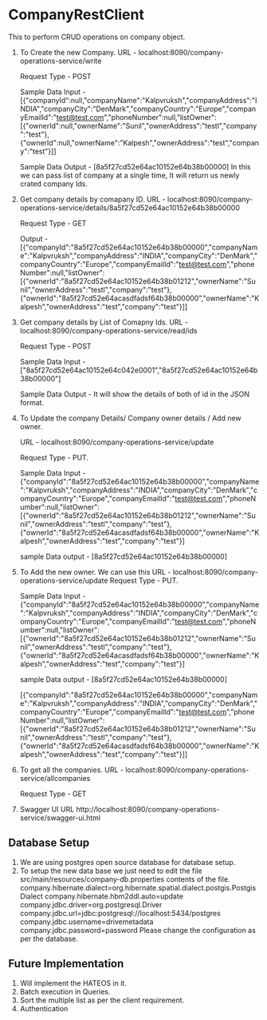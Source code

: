 # CompanyRestClient
This to perform CRUD operations on company object.

1. To Create the new Company.
	URL - localhost:8090/company-operations-service/write
	
	Request Type - POST
	
	Sample Data Input -	[{"companyId":null,"companyName":"Kalpvruksh","companyAddress":"INDIA","companyCity":"DenMark","companyCountry":"Europe","companyEmailId":"test@test.com","phoneNumber":null,"listOwner":[{"ownerId":null,"ownerName":"Sunil","ownerAddress":"testl","company":"test"},{"ownerId":null,"ownerName":"Kalpesh","ownerAddress":"test","company":"test"}]]

	Sample Data Output -
	[8a5f27cd52e64ac10152e64b38b00000]
In this we can pass list of company at a single time, It will return us newly crated company Ids.


2. Get company details by comapany ID.
	URL - localhost:8090/company-operations-service/details/8a5f27cd52e64ac10152e64b38b00000
	
	Request Type - GET
	
	Output - 	[{"companyId":"8a5f27cd52e64ac10152e64b38b00000","companyName":"Kalpvruksh","companyAddress":"INDIA","companyCity":"DenMark","companyCountry":"Europe","companyEmailId":"test@test.com","phoneNumber":null,"listOwner":[{"ownerId":"8a5f27cd52e64ac10152e64b38b01212","ownerName":"Sunil","ownerAddress":"testl","company":"test"},{"ownerId":"8a5f27cd52e64acasdfadsf64b38b00000","ownerName":"Kalpesh","ownerAddress":"test","company":"test"}]]
	
3. Get company details by List of Comapny Ids.
	URL - localhost:8090/company-operations-service/read/ids
	
	Request Type - POST
	
	Sample Data Input - ["8a5f27cd52e64ac10152e64c042e0001","8a5f27cd52e64ac10152e64b38b00000"]

	Sample Data Output - It will show the details of both of id in the JSON format.
	

4. To Update the company Details/ Company owner details / Add new owner.

	URL - localhost:8090/company-operations-service/update
	
	Request Type - PUT.
	
	Sample Data Input - {"companyId":"8a5f27cd52e64ac10152e64b38b00000","companyName":"Kalpvruksh","companyAddress":"INDIA","companyCity":"DenMark","companyCountry":"Europe","companyEmailId":"test@test.com","phoneNumber":null,"listOwner":[{"ownerId":"8a5f27cd52e64ac10152e64b38b01212","ownerName":"Sunil","ownerAddress":"testl","company":"test"},{"ownerId":"8a5f27cd52e64acasdfadsf64b38b00000","ownerName":"Kalpesh","ownerAddress":"test","company":"test"}]
	
	sample Data output - 
	[8a5f27cd52e64ac10152e64b38b00000]
	
5. To Add the new owner.
	We can use this URL - localhost:8090/company-operations-service/update
	Request Type - PUT.
	
	Sample Data Input - {"companyId":"8a5f27cd52e64ac10152e64b38b00000","companyName":"Kalpvruksh","companyAddress":"INDIA","companyCity":"DenMark","companyCountry":"Europe","companyEmailId":"test@test.com","phoneNumber":null,"listOwner":[{"ownerId":"8a5f27cd52e64ac10152e64b38b01212","ownerName":"Sunil","ownerAddress":"testl","company":"test"},{"ownerId":"8a5f27cd52e64acasdfadsf64b38b00000","ownerName":"Kalpesh","ownerAddress":"test","company":"test"}]
	
	sample Data output - 
	[8a5f27cd52e64ac10152e64b38b00000]
	
	[{"companyId":"8a5f27cd52e64ac10152e64b38b00000","companyName":"Kalpvruksh","companyAddress":"INDIA","companyCity":"DenMark","companyCountry":"Europe","companyEmailId":"test@test.com","phoneNumber":null,"listOwner":[{"ownerId":"8a5f27cd52e64ac10152e64b38b01212","ownerName":"Sunil","ownerAddress":"testl","company":"test"},{"ownerId":"8a5f27cd52e64acasdfadsf64b38b00000","ownerName":"Kalpesh","ownerAddress":"test","company":"test"}]]
	
6. To get all the companies.
	URL - localhost:8090/company-operations-service/allcompanies
	
	Request Type - GET
	
7. Swagger UI URL http://localhost:8090/company-operations-service/swagger-ui.html
	
Database Setup
-------------------------------

1. We are using postgres open source database for database setup.
2. To setup the new data base we just need to edit the file src/main/resources/company-db.properties
	contents of the file.
		company.hibernate.dialect=org.hibernate.spatial.dialect.postgis.PostgisDialect
		company.hibernate.hbm2ddl.auto=update
		company.jdbc.driver=org.postgresql.Driver
		company.jdbc.url=jdbc:postgresql://localhost:5434/postgres
		company.jdbc.username=drivemetadata
		company.jdbc.password=password
	Please change the configuration as per the database.
	
Future Implementation
--------------------------------------------
1. Will implement the HATEOS in it.
2. Batch execution in Queries.
3. Sort the multiple list as per the client requirement.
4. Authentication


